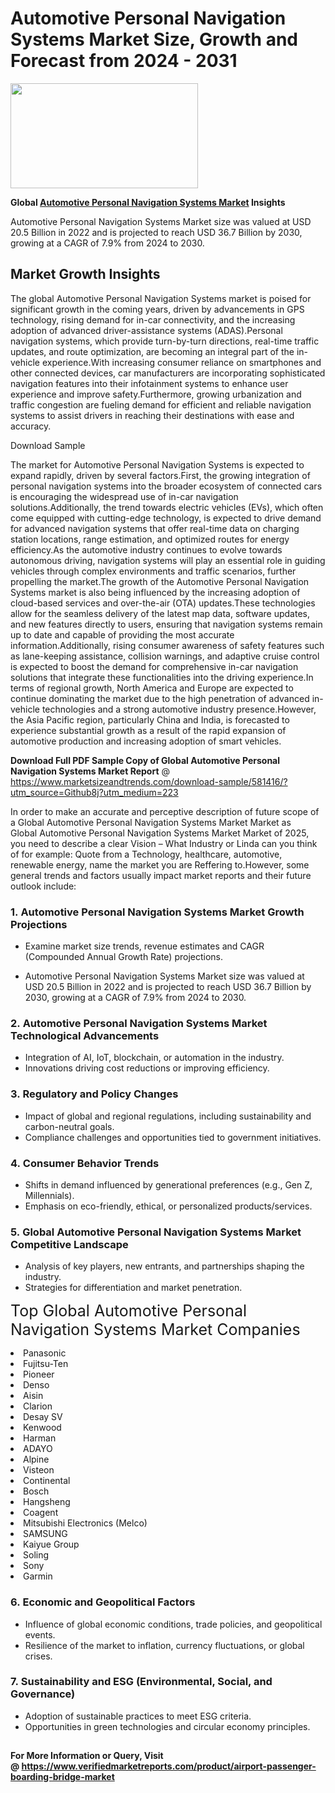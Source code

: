 <H1>Automotive Personal Navigation Systems Market Size, Growth and Forecast from 2024 - 2031</H1><img class="aligncenter size-medium wp-image-584254" src="https://thirdeyenews.in/wp-content/uploads/2024/09/Global-Market-Research-300x168.jpeg" alt="" width="300" height="168" /><p><strong>Global&nbsp;<a href="https://www.marketsizeandtrends.com/download-sample/581416/?utm_source=Github8j?utm_medium=223">Automotive Personal Navigation Systems Market</a> Insights</strong></p><p>Automotive Personal Navigation Systems Market size was valued at USD 20.5 Billion in 2022 and is projected to reach USD 36.7 Billion by 2030, growing at a CAGR of 7.9% from 2024 to 2030.</p><p><h2>Market Growth Insights</h2> <p>The global Automotive Personal Navigation Systems market is poised for significant growth in the coming years, driven by advancements in GPS technology, rising demand for in-car connectivity, and the increasing adoption of advanced driver-assistance systems (ADAS).Personal navigation systems, which provide turn-by-turn directions, real-time traffic updates, and route optimization, are becoming an integral part of the in-vehicle experience.With increasing consumer reliance on smartphones and other connected devices, car manufacturers are incorporating sophisticated navigation features into their infotainment systems to enhance user experience and improve safety.Furthermore, growing urbanization and traffic congestion are fueling demand for efficient and reliable navigation systems to assist drivers in reaching their destinations with ease and accuracy.</p> <p>Download Sample</p> <p>The market for Automotive Personal Navigation Systems is expected to expand rapidly, driven by several factors.First, the growing integration of personal navigation systems into the broader ecosystem of connected cars is encouraging the widespread use of in-car navigation solutions.Additionally, the trend towards electric vehicles (EVs), which often come equipped with cutting-edge technology, is expected to drive demand for advanced navigation systems that offer real-time data on charging station locations, range estimation, and optimized routes for energy efficiency.As the automotive industry continues to evolve towards autonomous driving, navigation systems will play an essential role in guiding vehicles through complex environments and traffic scenarios, further propelling the market.The growth of the Automotive Personal Navigation Systems market is also being influenced by the increasing adoption of cloud-based services and over-the-air (OTA) updates.These technologies allow for the seamless delivery of the latest map data, software updates, and new features directly to users, ensuring that navigation systems remain up to date and capable of providing the most accurate information.Additionally, rising consumer awareness of safety features such as lane-keeping assistance, collision warnings, and adaptive cruise control is expected to boost the demand for comprehensive in-car navigation solutions that integrate these functionalities into the driving experience.In terms of regional growth, North America and Europe are expected to continue dominating the market due to the high penetration of advanced in-vehicle technologies and a strong automotive industry presence.However, the Asia Pacific region, particularly China and India, is forecasted to experience substantial growth as a result of the rapid expansion of automotive production and increasing adoption of smart vehicles.<p></p><p><span class=""><strong>Download Full PDF Sample Copy of Global Automotive Personal Navigation Systems Market Report</strong> @ <a href="https://www.marketsizeandtrends.com/download-sample/581416/?utm_source=Github8j?utm_medium=223" target="_blank">https://www.marketsizeandtrends.com/download-sample/581416/?utm_source=Github8j?utm_medium=223</a></span></p><p>In order to make an accurate and perceptive description of future scope of a Global&nbsp;Automotive Personal Navigation Systems Market Market as Global&nbsp;Automotive Personal Navigation Systems Market Market of 2025, you need to describe a clear Vision &ndash; What Industry or Linda can you think of for example: Quote from a Technology, healthcare, automotive, renewable energy, name the market you are Reffering to.However, some general trends and factors usually impact market reports and their future outlook include:</p><h3>1.&nbsp;<strong>Automotive Personal Navigation Systems Market Growth Projections</strong></h3><ul><li>Examine market size trends, revenue estimates and CAGR (Compounded Annual Growth Rate) projections.</li><li><p>Automotive Personal Navigation Systems Market size was valued at USD 20.5 Billion in 2022 and is projected to reach USD 36.7 Billion by 2030, growing at a CAGR of 7.9% from 2024 to 2030.</p></li></ul><h3>2.&nbsp;<strong>Automotive Personal Navigation Systems Market Technological Advancements</strong></h3><ul><li>Integration of AI, IoT, blockchain, or automation in the industry.</li><li>Innovations driving cost reductions or improving efficiency.</li></ul><h3>3.&nbsp;<strong>Regulatory and Policy Changes</strong></h3><ul><li>Impact of global and regional regulations, including sustainability and carbon-neutral goals.</li><li>Compliance challenges and opportunities tied to government initiatives.</li></ul><h3>4.&nbsp;<strong>Consumer Behavior Trends</strong></h3><ul><li>Shifts in demand influenced by generational preferences (e.g., Gen Z, Millennials).</li><li>Emphasis on eco-friendly, ethical, or personalized products/services.</li></ul><h3>5.&nbsp;<strong>Global Automotive Personal Navigation Systems Market Competitive Landscape</strong></h3><ul><li>Analysis of key players, new entrants, and partnerships shaping the industry.</li><li>Strategies for differentiation and market penetration.</li></ul><p data-pm-slice="1 1 []"><span style="color: inherit; font-family: inherit; font-size: 25px;">Top Global Automotive Personal Navigation Systems Market Companies</span></p><div class="" data-test-id=""><p><li>Panasonic</li><li> Fujitsu-Ten</li><li> Pioneer</li><li> Denso</li><li> Aisin</li><li> Clarion</li><li> Desay SV</li><li> Kenwood</li><li> Harman</li><li> ADAYO</li><li> Alpine</li><li> Visteon</li><li> Continental</li><li> Bosch</li><li> Hangsheng</li><li> Coagent</li><li> Mitsubishi Electronics (Melco)</li><li> SAMSUNG</li><li> Kaiyue Group</li><li> Soling</li><li> Sony</li><li> Garmin</li></p></div><h3>6.&nbsp;<strong>Economic and Geopolitical Factors</strong></h3><ul><li>Influence of global economic conditions, trade policies, and geopolitical events.</li><li>Resilience of the market to inflation, currency fluctuations, or global crises.</li></ul><h3>7.&nbsp;<strong>Sustainability and ESG (Environmental, Social, and Governance)</strong></h3><ul><li>Adoption of sustainable practices to meet ESG criteria.</li><li>Opportunities in green technologies and circular economy principles.</li></ul><h2><strong style="font-size: 14px;">For More Information or Query, Visit @&nbsp;</strong><a style="background-color: #ffffff; font-size: 14px;" href="https://www.marketsizeandtrends.com/report/automotive-personal-navigation-systems-market/" target="_blank">https://www.verifiedmarketreports.com/product/airport-passenger-boarding-bridge-market</a></h2>